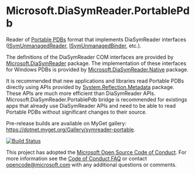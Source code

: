 # Microsoft.DiaSymReader.PortablePdb

Reader of [Portable PDBs](https://github.com/dotnet/core/blob/master/Documentation/diagnostics/portable_pdb.md) format that implements DiaSymReader interfaces ([ISymUnmanagedReader](https://msdn.microsoft.com/en-us/library/ms232131.aspx), [ISymUnmanagedBinder](https://msdn.microsoft.com/en-us/library/ms232451.aspx), etc.).

The definitions of the DiaSymReader COM interfaces are provided by [Microsoft.DiaSymReader](https://www.nuget.org/packages/Microsoft.DiaSymReader) package.
The implementation of these interfaces for Windows PDBs is provided by [Microsoft.DiaSymReader.Native](https://www.nuget.org/packages/Microsoft.DiaSymReader.Native) package. 

It is recommended that new applications and libraries read Portable PDBs directly using APIs provided by [System.Reflection.Metadata](https://www.nuget.org/packages/System.Reflection.Metadata) package. These APIs are much more efficient than DiaSymReader APIs. Microsoft.DiaSymReader.PortablePdb bridge is recommended for existings apps that already use DiaSymReader APIs and need to be able to read Portable PDBs without significant changes to their source.

Pre-release builds are available on MyGet gallery: https://dotnet.myget.org/Gallery/symreader-portable.

[![Build Status](https://dnceng.visualstudio.com/public/_apis/build/status/dotnet/symreader/SymReader%20PR?branchName=master)](https://dnceng.visualstudio.com/public/_build/latest?definitionId=291?branchName=master)

This project has adopted the [Microsoft Open Source Code of Conduct](https://opensource.microsoft.com/codeofconduct/). For more information see the [Code of Conduct FAQ](https://opensource.microsoft.com/codeofconduct/faq/) or contact [opencode@microsoft.com](mailto:opencode@microsoft.com) with any additional questions or comments.
